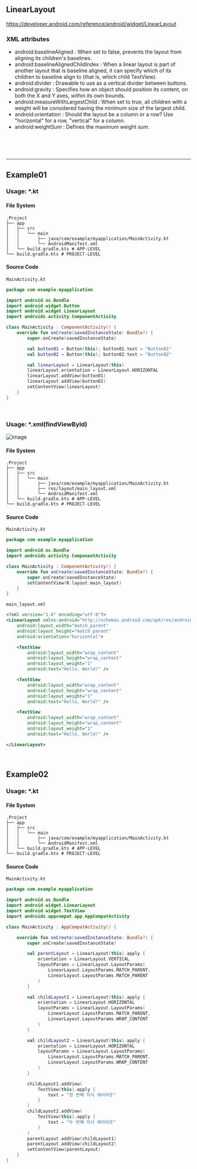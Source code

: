 ## LinearLayout

https://developer.android.com/reference/android/widget/LinearLayout

### XML attributes
- android:baselineAligned : When set to false, prevents the layout from aligning its children's baselines. 
- android:baselineAlignedChildIndex : When a linear layout is part of another layout that is baseline aligned, it can specify which of its children to baseline align to (that is, which child TextView). 
- android:divider : Drawable to use as a vertical divider between buttons. 
- android:gravity : Specifies how an object should position its content, on both the X and Y axes, within its own bounds. 
- android:measureWithLargestChild : When set to true, all children with a weight will be considered having the minimum size of the largest child. 
- android:orientation : Should the layout be a column or a row? Use "horizontal" for a row, "vertical" for a column. 
- android:weightSum : Defines the maximum weight sum. 


<br><br><br>

---

## Example01
### Usage: *.kt
#### File System
```
.Project
├── app
│   ├── src
│   │   └── main
│   │       ├── java/com/example/myapplication/MainActivity.kt
│   │       └── AndroidManifest.xml
│   └── build.gradle.kts # APP-LEVEL
└── build.gradle.kts # PROJECT-LEVEL
```

#### Source Code
`MainActivity.kt`
```kotlin
package com.example.myapplication

import android.os.Bundle
import android.widget.Button
import android.widget.LinearLayout
import androidx.activity.ComponentActivity

class MainActivity : ComponentActivity() {
    override fun onCreate(savedInstanceState: Bundle?) {
        super.onCreate(savedInstanceState)

        val button01 = Button(this); button01.text = "Button01"
        val button02 = Button(this); button02.text = "Button02"

        val linearLayout = LinearLayout(this)
        linearLayout.orientation = LinearLayout.HORIZONTAL
        linearLayout.addView(button01)
        linearLayout.addView(button02)
        setContentView(linearLayout)
    }
}
```

<br>

### Usage: *.xml(findViewById)
![image](https://github.com/user-attachments/assets/f0a2f228-44d7-4146-bfa5-34ad0c7532e8)

#### File System
```
.Project
├── app
│   ├── src
│   │   └── main
│   │       ├── java/com/example/myapplication/MainActivity.kt
│   │       ├── res/layout/main_layout.xml
│   │       └── AndroidManifest.xml
│   └── build.gradle.kts # APP-LEVEL
└── build.gradle.kts # PROJECT-LEVEL
```

#### Source Code
`MainActivity.kt`
```kotlin
package com.example.myapplication

import android.os.Bundle
import androidx.activity.ComponentActivity

class MainActivity : ComponentActivity() {
    override fun onCreate(savedInstanceState: Bundle?) {
        super.onCreate(savedInstanceState)
        setContentView(R.layout.main_layout)
    }
}
```

`main_layout.xml`
```xml
<?xml version="1.0" encoding="utf-8"?>
<LinearLayout xmlns:android="http://schemas.android.com/apk/res/android"
    android:layout_width="match_parent"
    android:layout_height="match_parent"
    android:orientation="horizontal">

    <TextView
        android:layout_width="wrap_content"
        android:layout_height="wrap_content"
        android:layout_weight="1"
        android:text="Hello, World!" />

    <TextView
        android:layout_width="wrap_content"
        android:layout_height="wrap_content"
        android:layout_weight="1"
        android:text="Hello, World!" />

    <TextView
        android:layout_width="wrap_content"
        android:layout_height="wrap_content"
        android:layout_weight="1"
        android:text="Hello, World!" />

</LinearLayout>
```

<br>

## Example02

### Usage: *.kt
#### File System
```
.Project
├── app
│   ├── src
│   │   └── main
│   │       ├── java/com/example/myapplication/MainActivity.kt
│   │       └── AndroidManifest.xml
│   └── build.gradle.kts # APP-LEVEL
└── build.gradle.kts # PROJECT-LEVEL
```

#### Source Code
`MainActivity.kt`
```kotlin
package com.example.myapplication

import android.os.Bundle
import android.widget.LinearLayout
import android.widget.TextView
import androidx.appcompat.app.AppCompatActivity

class MainActivity : AppCompatActivity() {

    override fun onCreate(savedInstanceState: Bundle?) {
        super.onCreate(savedInstanceState)

        val parentLayout = LinearLayout(this).apply {
            orientation = LinearLayout.VERTICAL
            layoutParams = LinearLayout.LayoutParams(
                LinearLayout.LayoutParams.MATCH_PARENT,
                LinearLayout.LayoutParams.MATCH_PARENT
            )
        }

        val childLayout1 = LinearLayout(this).apply {
            orientation = LinearLayout.HORIZONTAL
            layoutParams = LinearLayout.LayoutParams(
                LinearLayout.LayoutParams.MATCH_PARENT,
                LinearLayout.LayoutParams.WRAP_CONTENT
            )
        }

        val childLayout2 = LinearLayout(this).apply {
            orientation = LinearLayout.HORIZONTAL
            layoutParams = LinearLayout.LayoutParams(
                LinearLayout.LayoutParams.MATCH_PARENT,
                LinearLayout.LayoutParams.WRAP_CONTENT
            )
        }

        childLayout1.addView(
            TextView(this).apply {
                text = "첫 번째 자식 레이아웃"
            }
        )
        childLayout2.addView(
            TextView(this).apply {
                text = "두 번째 자식 레이아웃"
            }
        )
        parentLayout.addView(childLayout1)
        parentLayout.addView(childLayout2)
        setContentView(parentLayout)
    }
}
```


